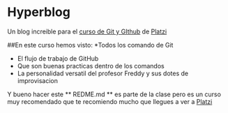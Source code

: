 # Hyperblog
Un blog increible para el [curso de Git y GIthub](https://platzi.com/cursos/git-github/ "curso de Git y GIthub") de [Platzi](https://platzi.com "Platzi")

##En este curso hemos visto:
*Todos los comando de Git
* El flujo de trabajo de GitHub
* Que son buenas practicas dentro de los comandos 
* La personalidad versatil del profesor Freddy y sus dotes de improvisacion 

Y bueno hacer este ** REDME.md ** es parte de la clase pero es un curso muy recomendado que te recomiendo mucho que llegues a ver a [Platzi](http://platzi.com "Platzi")
